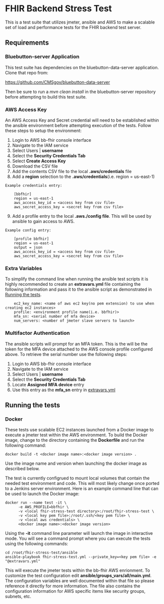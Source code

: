 # FHIR Backend Stress Test

This is a test suite that utilizes jmeter, ansible and AWS to make a scalable
set of load and performance tests for the FHIR backend test server.

## Requirements

### Bluebutton-server Application

This test suite has dependencies on the bluebutton-data-server application.  Clone
that repo from: 

https://github.com/CMSgov/bluebutton-data-server

Then be sure to run a _mvn clean install_ in the bluebutton-server repository
before attempting to build this test suite.

### AWS Access Key

An AWS Access Key and Secret credential will need to be established within the 
ansible environment before attempting execution of the tests. Follow these
steps to setup the environment:
  1. Login to AWS bb-fhir console interface
  2. Navigate to the IAM service
  3. Select Users | __username__
  4. Select the __Security Credentials Tab__
  5. Select __Create Access Key__
  6. Download the CSV file
  7. Add the contents CSV file to the local __.aws/credentials__ file
  8. Add a __region__ selection to the __.aws/credentials__(i.e. region = us-east-1)

    Example credentials entry: 

        [bbfhir]
        region = us-east-1
        aws_access_key_id = <access key from csv file>
        aws_secret_access_key = <secret key from csv file> 

  9. Add a profile entry to the local __.aws./config file__.  This will be used by ansible to gain access to AWS.

    Example config entry:

        [profile bbfhir]
        region = us-east-1
        output = json
        aws_access_key_id = <access key from csv file>
        aws_secret_access_key = <secret key from csv file> 

### Extra Variables

To simplify the command line when running the ansible test scripts it is highly
recommended to create an __extravars.yml__ file containing the following information
and pass it to the ansible script as demonstrated in [Running the
tests](#running-the-tests).

        ec2_key_name: <name of aws ec2 key(no pem extension) to use when creating ec2 instances> 
        profile: <environment profile name(i.e. bbfhir)>
        mfa_sn: <serial number of mfa device>
        num_servers: <number of jmeter slave servers to launch> 

### Multifactor Authentication

The ansible scripts will prompt for an MFA token.  This is the will be the token
for the MFA device attached to the AWS console profile configured above.  To 
retrieve the serial number use the following steps:

  1. Login to AWS bb-fhir console interface
  2. Navigate to the IAM service
  3. Select Users | __username__
  4. Select the __Security Credentials Tab__
  5. Locate __Assigned MFA device__ entry
  6. Use this entry as the __mfa_sn__ entry in [extravars.yml](#extra-variables)

## Running the tests

### Docker
These tests use scalable EC2 instances launched from a Docker image to execute 
a jmeter test within the AWS environment.  To build the Docker image, change to
the directory containing the __Dockerfile__ and run the following command:

    docker build -t <docker image name>:<docker image version> .

Use the image name and version when launching the docker image as described
below.

The test is currently configrued to mount local volumes that contain the needed 
test environment and code.  This will most likely change once ported to a Jenkins 
server environment.  Here is an example command line that can be used to launch 
the Docker image:

    docker run --name test -it \
          -e AWS_PROFILE=bbfhir \
          -v <local fhir-stress-test directory>:/root/fhir-stress-test \
          -v <local key pem file>:/root/.ssh/<key pem file> \
          -v <local aws credentials> \
          <docker image name>:<docker image version>

Using the __-it__ command line parameter will launch the image in interactive
mode.  You will see a command prompt where you can execute the tests using the
following commands:

    cd /root/fhir-stress-test/ansible
    ansible-playbook fhir-stress-test.yml --private_key=<key pem file> -e "@extravars.yml"

This will execute the jmeter tests within the bb-fhir AWS enrionment.  To
customize the test configuration edit __ansible/groups_vars/all/main.yml__.  The
configuration variables are well documented within that file so please reference
it directly for more information.  The file also contains the configuration 
information for AWS specific items like security groups, subnets, etc.

